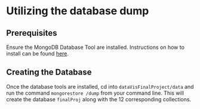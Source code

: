 # Utilizing the database dump

## Prerequisites
Ensure the MongoDB Database Tool are installed. Instructions on how to install can be found 
[here](https://docs.mongodb.com/database-tools/installation/installation/).

## Creating the Database
Once the database tools are installed, cd into `dataVisFinalProject/data` and run the command `mongorestore /dump` from your
command line. This will create the database `finalProj` along with the 12 corresponding collections.